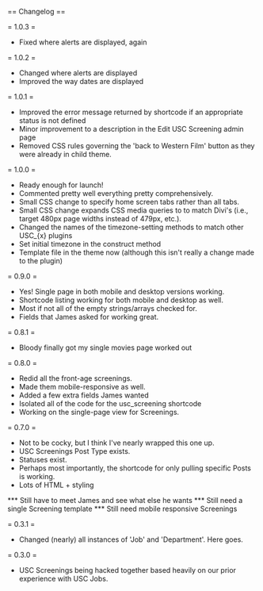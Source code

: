 == Changelog ==

= 1.0.3 =
* Fixed where alerts are displayed, again

= 1.0.2 =
* Changed where alerts are displayed
* Improved the way dates are displayed

= 1.0.1 =
* Improved the error message returned by shortcode if an appropriate status is not defined  
* Minor improvement to a description in the Edit USC Screening admin page  
* Removed CSS rules governing the 'back to Western Film' button as they were already in child theme.

= 1.0.0 =
* Ready enough for launch!
* Commented pretty well everything pretty comprehensively.
* Small CSS change to specify home screen tabs rather than all tabs.
* Small CSS change expands CSS media queries to to match Divi's (i.e., target 480px page widths instead of 479px, etc.).
* Changed the names of the timezone-setting methods to match other USC_{x} plugins
* Set initial timezone in the construct method
* Template file in the theme now (although this isn't really a change made to the plugin)

= 0.9.0 =
* Yes!  Single page in both mobile and desktop versions working.
* Shortcode listing working for both mobile and desktop as well.
* Most if not all of the empty strings/arrays checked for.
* Fields that James asked for working great.

= 0.8.1 =
* Bloody finally got my single movies page worked out

= 0.8.0 =
* Redid all the front-age screenings.
* Made them mobile-responsive as well.
* Added a few extra fields James wanted
* Isolated all of the code for the usc_screening shortcode
* Working on the single-page view for Screenings.

= 0.7.0 =
* Not to be cocky, but I think I've nearly wrapped this one up.
* USC Screenings Post Type exists.
* Statuses exist.
* Perhaps most importantly, the shortcode for only pulling specific Posts is working.
* Lots of HTML + styling

*** Still have to meet James and see what else he wants
*** Still need a single Screening template
*** Still need mobile responsive Screenings

= 0.3.1 =
* Changed (nearly) all instances of 'Job' and 'Department'.  Here goes.

= 0.3.0 =
* USC Screenings being hacked together based heavily on our prior experience with USC Jobs.

